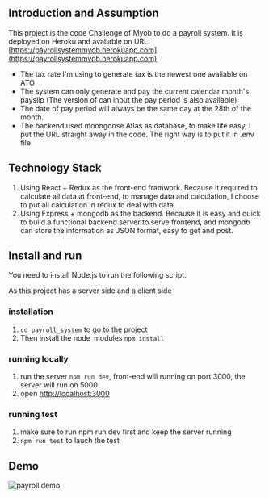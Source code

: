 
## Introduction and Assumption

This project is the code Challenge of Myob to do a payroll system. It is deployed on Heroku and avaliable on URL: [https://payrollsystemmyob.herokuapp.com](https://payrollsystemmyob.herokuapp.com)

* The tax rate I'm using to generate tax is the newest one avaliable on ATO
* The system can only generate and pay the current calendar month's payslip (The version of can input the pay period is also avaliable)
* The date of pay period will always be the same day at the 28th of the month.
* The backend used moongoose Atlas as database, to make life easy, I put the URL straight away in the code. The right way is to put it in .env file

## Technology Stack
1. Using React + Redux as the front-end framwork. Because it required to calculate all data at front-end, to manage data and calculation, I choose to put all calculation in redux to deal with data.
2. Using Express + mongodb as the backend. Because it is easy and quick to build a functional backend server to serve frontend, and mongodb can store the information as JSON format, easy to get and post. 
## Install and run
You need to install Node.js to run the following script.

As this project has a server side and a client side

### installation
1. `cd payroll_system` to go to the project
2. Then install the node_modules `npm install`
### running locally
1. run the server `npm run dev`, front-end will running on port 3000, the server will run on 5000
2. open [http://localhost:3000](http://localhost:3000)

### running test
1. make sure to run npm run dev first and keep the server running
2. `npm run test` to lauch the test

## Demo
![payroll demo](/demo.gif)




